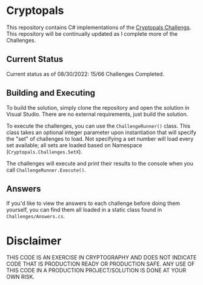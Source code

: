 # Cryptopals

This repository contains C# implementations of the [Cryptopals Challengs](https://cryptopals.com). This repository will be continually updated as I complete more of the Challenges.

## Current Status

Current status as of 08/30/2022: 15/66 Challenges Completed.

## Building and Executing

To build the solution, simply clone the repository and open the solution in Visual Studio. There are no external requirements, just build the solution.

To execute the challenges, you can use the `ChallengeRunner()` class. This class takes an optional integer parameter upon instantiation that will specify the "set" of challenges to load. Not specifying a set number will load every set available; all sets are loaded based on Namespace (`Cryptopals.Challenges.SetX`).

The challenges will execute and print their results to the console when you call `ChallengeRunner.Execute()`.

## Answers

If you'd like to view the answers to each challenge before doing them yourself, you can find them all loaded in a static class found in `Challenges/Answers.cs`.

# Disclaimer

THIS CODE IS AN EXERCISE IN CRYPTOGRAPHY AND DOES NOT INDICATE CODE THAT IS PRODUCTION READY OR PRODUCTION SAFE. ANY USE OF THIS CODE IN A PRODUCTION PROJECT/SOLUTION IS DONE AT YOUR OWN RISK.
